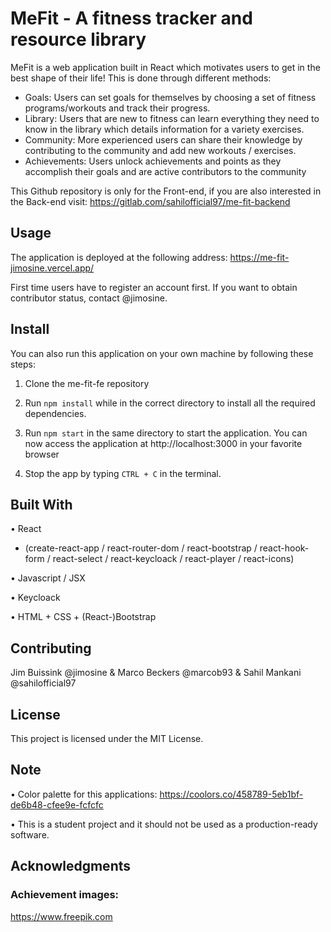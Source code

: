 # MeFit - A fitness tracker and resource library

MeFit is a web application built in React which motivates users to get in the best shape of their life! This is done through different methods:

- Goals: Users can set goals for themselves by choosing a set of fitness programs/workouts and track their progress.
- Library: Users that are new to fitness can learn everything they need to know in the library which details information for a variety exercises. 
- Community: More experienced users can share their knowledge by contributing to the community and add new workouts / exercises.
- Achievements: Users unlock achievements and points as they accomplish their goals and are active contributors to the community

This Github repository is only for the Front-end, if you are also interested in the Back-end visit: https://gitlab.com/sahilofficial97/me-fit-backend

## Usage

The application is deployed at the following address: https://me-fit-jimosine.vercel.app/

First time users have to register an account first. If you want to obtain contributor status, contact @jimosine.


## Install

You can also run this application on your own machine by following these steps:

1. Clone the me-fit-fe repository

2. Run `npm install` while in the correct directory to install all the required dependencies.

3. Run `npm start` in the same directory to start the application. 
You can now access the application at http://localhost:3000 in your favorite browser

4. Stop the app by typing `CTRL + C` in the terminal.

## Built With

• React 
  - (create-react-app / react-router-dom / react-bootstrap / react-hook-form / react-select / react-keycloack / react-player / react-icons)

• Javascript / JSX

• Keycloack

• HTML + CSS + (React-)Bootstrap


## Contributing

Jim Buissink @jimosine & Marco Beckers @marcob93 & Sahil Mankani @sahilofficial97


## License

This project is licensed under the MIT License.

## Note

• Color palette for this applications: https://coolors.co/458789-5eb1bf-de6b48-cfee9e-fcfcfc

• This is a student project and it should not be used as a production-ready software.

## Acknowledgments

### Achievement images:
https://www.freepik.com


